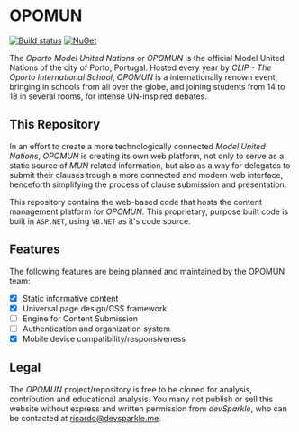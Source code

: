 # OPOMUN

[![Build status](https://ci.appveyor.com/api/projects/status/922klhttrbphwqvh?svg=true)](https://ci.appveyor.com/project/devSparkle/opomun)
[![NuGet](https://img.shields.io/nuget/v/Nuget.Core.svg?maxAge=2592000)]()

The *Oporto Model United Nations* or *OPOMUN* is the official Model United Nations of the city of Porto, Portugal. Hosted every year by *CLIP - The Oporto International School*, *OPOMUN* is a internationally renown event, bringing in schools from all over the globe, and joining students from 14 to 18 in several rooms, for intense UN-inspired debates.

## This Repository

In an effort to create a more technologically connected *Model United Nations*, *OPOMUN* is creating its own web platform, not only to serve as a static source of *MUN* related information, but also as a way for delegates to submit their clauses trough a more connected and modern web interface, henceforth simplifying the process of clause submission and presentation.

This repository contains the web-based code that hosts the content management platform for *OPOMUN*. This proprietary, purpose built code is built in `ASP.NET`, using `VB.NET` as it's code source.

## Features

The following features are being planned and maintained by the OPOMUN team:

- [x] Static informative content
- [x] Universal page design/CSS framework
- [ ] Engine for Content Submission
- [ ] Authentication and organization system
- [x] Mobile device compatibility/responsiveness

## Legal

The *OPOMUN* project/repository is free to be cloned for analysis, contribution and educational analysis. You many not publish or sell this website without express and written permission from *devSparkle*, who can be contacted at [ricardo@devsparkle.me](mailto:ricardo@devsparkle.me).
